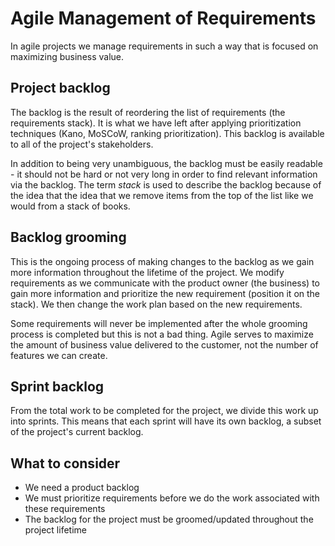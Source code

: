 # Agile Management of Requirements
In agile projects we manage requirements in such a way that is focused on maximizing
business value.

## Project backlog
The backlog is the result of reordering the list of requirements (the requirements
stack). It is what we have left after applying prioritization techniques (Kano, MoSCoW,
ranking prioritization). This backlog is available to all of the project's stakeholders.

In addition to being very unambiguous, the backlog must be easily readable - it should not be hard or not very long in order to find relevant information via the backlog. The term *stack* is used to describe the backlog because of the idea that the idea that we remove items from the top of the list like we would from a stack of books.

## Backlog grooming
This is the ongoing process of making changes to the backlog as we gain more information throughout the lifetime of the project.
We modify requirements as we communicate with the product owner (the business) to gain more information and prioritize the new requirement (position it on the stack). We then change the work plan based on the new requirements.

Some requirements will never be implemented after the whole grooming process is completed but this is not a bad thing. Agile serves to maximize the amount of business value delivered to the customer, not the number of features we can create.

## Sprint backlog
From the total work to be completed for the project, we divide this work up into sprints. This means that each sprint will have its own backlog, a subset of the project's current backlog.

## What to consider
- We need a product backlog
- We must prioritize requirements before we do the work associated with these requirements
- The backlog for the project must be groomed/updated throughout the project lifetime
